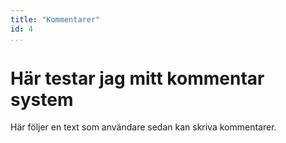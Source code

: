 ```yaml
---
title: "Kommentarer"
id: 4
...
```

Här testar jag mitt kommentar system
=========================

Här följer en text som användare sedan kan skriva kommentarer.
